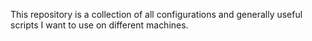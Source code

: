 This repository is a collection of all configurations and generally useful scripts I want to use on different machines.
